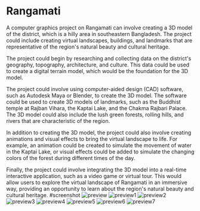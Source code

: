 # Rangamati




A computer graphics project on Rangamati can involve creating a 3D model of the district, which is a hilly area in southeastern Bangladesh. The project could include creating virtual landscapes, buildings, and landmarks that are representative of the region's natural beauty and cultural heritage.

The project could begin by researching and collecting data on the district's geography, topography, architecture, and culture. This data could be used to create a digital terrain model, which would be the foundation for the 3D model.

The project could involve using computer-aided design (CAD) software, such as Autodesk Maya or Blender, to create the 3D model. The software could be used to create 3D models of landmarks, such as the Buddhist temple at Rajban Vihara, the Kaptai Lake, and the Chakma Rajbari Palace. The 3D model could also include the lush green forests, rolling hills, and rivers that are characteristic of the region.

In addition to creating the 3D model, the project could also involve creating animations and visual effects to bring the virtual landscape to life. For example, an animation could be created to simulate the movement of water in the Kaptai Lake, or visual effects could be added to simulate the changing colors of the forest during different times of the day.

Finally, the project could involve integrating the 3D model into a real-time interactive application, such as a video game or virtual tour. This would allow users to explore the virtual landscape of Rangamati in an immersive way, providing an opportunity to learn about the region's natural beauty and cultural heritage.
#screenshot
![preview](https://user-images.githubusercontent.com/77823025/235451923-449eb08e-5295-426e-ae62-6b54f4fa32f0.png)
![preview1](https://user-images.githubusercontent.com/77823025/235451936-1b1bee3d-6743-4107-a171-cbc48be8a2ea.png)
![preview2](https://user-images.githubusercontent.com/77823025/235451379-9b1fd382-c580-490e-b7b8-72f07300ff6f.png)
![preview3](https://user-images.githubusercontent.com/77823025/235451391-df20605c-2ae7-4067-8ef6-87fd8fa9b138.png)
![preview4](https://user-images.githubusercontent.com/77823025/235451403-6d0a501f-bf77-45f7-a46e-53ae6c422cf6.png)
![preview5](https://user-images.githubusercontent.com/77823025/235451416-e12628fd-d8f2-4e95-8768-a1480266b83c.png)
![preview6](https://user-images.githubusercontent.com/77823025/235451424-2a122e52-1a1f-447e-847f-aa13ec3fcbfa.png)
![preview7](https://user-images.githubusercontent.com/77823025/235451290-b784c63b-d0ce-40dd-8a48-3dd0f0b3c702.png)

